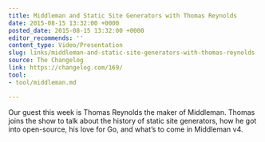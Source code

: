 ```yaml
---
title: Middleman and Static Site Generators with Thomas Reynolds
date: 2015-08-15 13:32:00 +0000
posted_date: 2015-08-15 13:32:00 +0000
editor_recommends: ''
content_type: Video/Presentation
slug: links/middleman-and-static-site-generators-with-thomas-reynolds
source: The Changelog
link: https://changelog.com/169/
tool:
- tool/middleman.md

---
```

Our guest this week is Thomas Reynolds the maker of Middleman. Thomas joins the show to talk about the history of static site generators, how he got into open-source, his love for Go, and what’s to come in Middleman v4.



